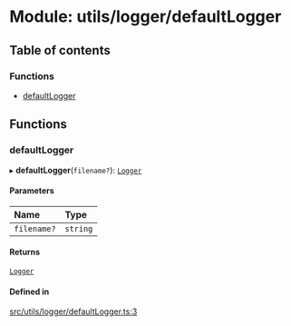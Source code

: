 # Module: utils/logger/defaultLogger

## Table of contents

### Functions

- [defaultLogger](utils_logger_defaultLogger.md#defaultlogger)

## Functions

### defaultLogger

▸ **defaultLogger**(`filename?`): [`Logger`](../interfaces/utils_logger_logger.Logger.md)

#### Parameters

| Name | Type |
| :------ | :------ |
| `filename?` | `string` |

#### Returns

[`Logger`](../interfaces/utils_logger_logger.Logger.md)

#### Defined in

[src/utils/logger/defaultLogger.ts:3](https://github.com/golemfactory/golem-js/blob/c28a1b0/src/utils/logger/defaultLogger.ts#L3)
